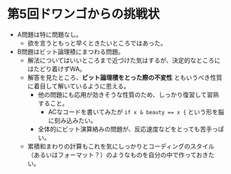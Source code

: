 # 第5回ドワンゴからの挑戦状

- A問題は特に問題なし。
  - 欲を言うともっと早くときたいところではあった。
- B問題はビット論理積にまつわる問題。
  - 解法についてはいいところまで近づけた気はするが、決定的なところにはたどり着けずWA。
  - 解答を見たところ、**ビット論理積をとった際の不変性** ともいうべき性質に着目して解いているように思える。
    - 他の問題にも応用が効きそうな性質のため、しっかり復習して習熟すること。
      - ACなコードを書いてみたが `if x & beauty == x {` という形を脳に刻み込みたい。
    - 全体的にビット演算絡みの問題が、反応速度などをとっても苦手っぽい。
  - 累積和まわりの計算もこれを気にしっかりとコーディングのスタイル（あるいはフォーマット？）のようなものを自分の中で作っておきたい。
